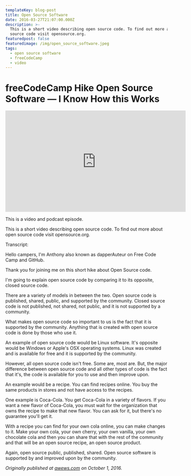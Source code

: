 ```yaml
---
templateKey: blog-post
title: Open Source Software
date: 2016-03-27T21:07:00.000Z
description: >-
  This is a short video describing open source code. To find out more about open
  source code visit opensource.org.
featuredpost: false
featuredimage: /img/open_source_software.jpeg
tags:
  - open source software
  - freeCodeCamp
  - video
---
```

# freeCodeCamp Hike Open Source Software — I Know How this Works

<center><iframe width="560" height="315" src="https://www.youtube.com/embed/o0Pi0966BOM" frameborder="0" allow="accelerometer; autoplay; encrypted-media; gyroscope; picture-in-picture" allowfullscreen></iframe></center>

This is a video and podcast episode.

This is a short video describing open source code. To find out more about open source code visit opensource.org.

Transcript:

Hello campers, I'm Anthony also known as dapperAuteur on Free Code Camp and GitHub.

Thank you for joining me on this short hike about Open Source code.

I'm going to explain open source code by comparing it to its opposite, closed source code.

There are a variety of models in between the two. Open source code is published, shared, public, and supported by the community. Closed source code is not published, not shared, not public, and it is not supported by a community.

What makes open source code so important to us is the fact that it is supported by the community. Anything that is created with open source code is done by those who use it.

An example of open source code would be Linux software. It's opposite would be Windows or Apple's OSX operating systems. Linux was created and is available for free and it is supported by the community. 

However, all open source code isn't free. Some are, most are. But, the major difference between open source code and all other types of code is the fact that it's, the code is available for you to use and then improve upon. 

An example would be a recipe. You can find recipes online. You buy the same products in stores and not have access to the recipes. 

One example is Coca-Cola. You get Coca-Cola in a variety of flavors. If you want a new flavor of Coca-Cola, you must wait for the organization that owns the recipe to make that new flavor. You can ask for it, but there's no guarantee you'll get it. 

With a recipe you can find for your own cola online, you can make changes to it. Make your own cola, your own cherry, your own vanilla, your own chocolate cola and then you can share that with the rest of the community and that will be an open source recipe, an open source product.

Again, open source public, published, shared.  Open source software is supported by and improved upon by the community. 

*Originally published at [awews.com](http://awews.com/i-know-how-this-works/2016/10/01/freecodecamp-hike-open-source-software) on October 1, 2016.*
